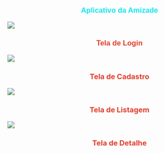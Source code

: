 <h3 style="text-align: center;"><span style="font-family: 'comic sans ms', sans-serif; color: #13e3ef;"><strong>Aplicativo da Amizade</strong></span></h3>
<p><img style="display: block; margin-left: auto; margin-right: auto;" src="https://firebasestorage.googleapis.com/v0/b/chat-8c59e.appspot.com/o/shot_2021-11-03_11-21-42.jpg?alt=media&amp;token=f27281d0-31cf-4963-bba0-8e2b50d2d834" /></p>
<h3 style="text-align: center;"><span style="font-family: 'arial black', sans-serif; color: #e03e2d;">Tela de Login</span></h3>
<p><img style="display: block; margin-left: auto; margin-right: auto;" src="https://firebasestorage.googleapis.com/v0/b/chat-8c59e.appspot.com/o/shot_2021-11-03_12-00-35.jpg?alt=media&amp;token=efe1edf7-0f97-4ea6-a9ae-65c262441e7f" /></p>
<h3 style="text-align: center;"><span style="color: #e03e2d;"> Tela de Cadastro</span></h3>
<p style="text-align: center;"><img style="display: block; margin-left: auto; margin-right: auto;" src="https://firebasestorage.googleapis.com/v0/b/chat-8c59e.appspot.com/o/shot_2021-11-03_11-58-02.jpg?alt=media&amp;token=80006d5f-1343-4a00-83ad-704c759809f2" /></p>
<h3 style="text-align: center;"><span style="color: #e03e2d;">Tela de Listagem</span></h3>
<p><span style="color: #e03e2d;"> </span><img style="display: block; margin-left: auto; margin-right: auto;" src="https://firebasestorage.googleapis.com/v0/b/chat-8c59e.appspot.com/o/shot_2021-11-03_11-58-38.jpg?alt=media&amp;token=a8ee9e04-907b-448d-992e-106181a7a7e0" /></p>
<h3 style="text-align: center;"><span style="color: #e03e2d;">Tela de Detalhe</span></h